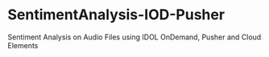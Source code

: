 # SentimentAnalysis-IOD-Pusher
Sentiment Analysis on Audio Files using IDOL OnDemand, Pusher and Cloud Elements
